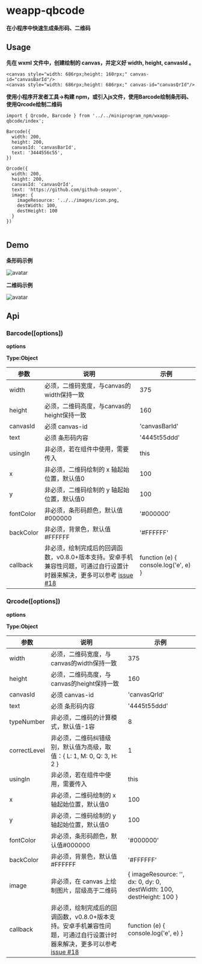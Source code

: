 # weapp-qbcode
**在小程序中快速生成条形码、二维码**

## Usage
**先在 wxml 文件中，创建绘制的 canvas，并定义好 width, height, canvasId 。**
```
<canvas style="width: 686rpx;height: 160rpx;" canvas-id="canvasBarId"/>
<canvas style="width: 686rpx;height: 686rpx;" canvas-id="canvasQrId"/>
```

**使用小程序开发者工具->构建 npm，或引入js文件，使用Barcode绘制条形码、使用Qrcode绘制二维码**
```
import { Qrcode, Barcode } from '../../miniprogram_npm/wxapp-qbcode/index';

Barcode({
  width: 200,
  height: 200,
  canvasId: 'canvasBarId',
  text: '3444556c55',
})

Qrcode({
  width: 200,
  height: 200,
  canvasId: 'canvasQrId',
  text: 'https://github.com/github-seayon',
  image: {
    imageResource: '../../images/icon.png,
    destWidth: 100,
    destHeight: 100
  }
})


```

## Demo

**条形码示例**

![avatar](./assets/images/exapmle-barcode.jpeg)

**二维码示例**

![avatar](./assets/images/example-qrcode.jpeg)

## Api

### Barcode([options])

**options**

**Type:Object**

参数 | 说明 |  示例  
-|-|-
width | 必须，二维码宽度，与canvas的width保持一致 | 375 |
height | 必须，二维码高度，与canvas的height保持一致 | 160 |
canvasId | 必须 canvas-id | 'canvasBarId' |
text | 必须 条形码内容 | '4445t55ddd' |
usingIn | 非必须，若在组件中使用，需要传入 | this |
x | 非必须，二维码绘制的 x 轴起始位置，默认值0 | 100 |
y | 非必须，二维码绘制的 y 轴起始位置，默认值0 | 100 |
fontColor | 非必须，条形码颜色，默认值#000000 | '#000000' |
backColor | 非必须，背景色，默认值#FFFFFF | '#FFFFFF' |
callback |非必须，绘制完成后的回调函数，v0.8.0+版本支持。安卓手机兼容性问题，可通过自行设置计时器来解决，更多可以参考 [issue #18](https://github.com/yingye/weapp-qrcode/issues/18) | function (e) { console.log('e', e) } |


### Qrcode([options])

**options**

**Type:Object**

参数 | 说明 |  示例  
-|-|-
width | 必须，二维码宽度，与canvas的width保持一致 | 375 |
height | 必须，二维码高度，与canvas的height保持一致 | 160 |
canvasId | 必须 canvas-id | 'canvasQrId' |
text | 必须 条形码内容 | '4445t55ddd' |
typeNumber | 非必须，二维码的计算模式，默认值-1容 | 8 |
correctLevel | 非必须，二维码纠错级别，默认值为高级，取值：{ L: 1, M: 0, Q: 3, H: 2 } | 1 |
usingIn | 非必须，若在组件中使用，需要传入 | this |
x | 非必须，二维码绘制的 x 轴起始位置，默认值0 | 100 |
y | 非必须，二维码绘制的 y 轴起始位置，默认值0 | 100 |
fontColor | 非必须，条形码颜色，默认值#000000 | '#000000' |
backColor | 非必须，背景色，默认值#FFFFFF | '#FFFFFF' |
image | 非必须，在 canvas 上绘制图片，层级高于二维码 | { imageResource: '', dx: 0, dy: 0, destWidth: 100, destHeight: 100 } |
callback |非必须，绘制完成后的回调函数，v0.8.0+版本支持。安卓手机兼容性问题，可通过自行设置计时器来解决，更多可以参考 [issue #18](https://github.com/yingye/weapp-qrcode/issues/18) | function (e) { console.log('e', e) } |

